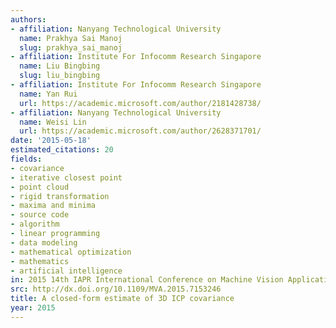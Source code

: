 ```yaml
---
authors:
- affiliation: Nanyang Technological University
  name: Prakhya Sai Manoj
  slug: prakhya_sai_manoj
- affiliation: Institute For Infocomm Research Singapore
  name: Liu Bingbing
  slug: liu_bingbing
- affiliation: Institute For Infocomm Research Singapore
  name: Yan Rui
  url: https://academic.microsoft.com/author/2181428738/
- affiliation: Nanyang Technological University
  name: Weisi Lin
  url: https://academic.microsoft.com/author/2628371701/
date: '2015-05-18'
estimated_citations: 20
fields:
- covariance
- iterative closest point
- point cloud
- rigid transformation
- maxima and minima
- source code
- algorithm
- linear programming
- data modeling
- mathematical optimization
- mathematics
- artificial intelligence
in: 2015 14th IAPR International Conference on Machine Vision Applications (MVA)
src: http://dx.doi.org/10.1109/MVA.2015.7153246
title: A closed-form estimate of 3D ICP covariance
year: 2015
---
```

